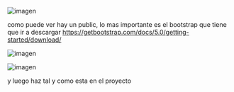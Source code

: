![imagen](https://github.com/user-attachments/assets/8b09eb7b-5b01-4f83-9976-0a099a19e917)

como puede ver hay un public, lo mas importante es el bootstrap que tiene que ir a descargar https://getbootstrap.com/docs/5.0/getting-started/download/ 

![imagen](https://github.com/user-attachments/assets/915f998b-529c-4706-9cbe-5bb27bf98399)

![imagen](https://github.com/user-attachments/assets/aff37cee-a891-4349-b269-7de0698739d1)

y luego haz tal y como esta en el proyecto

